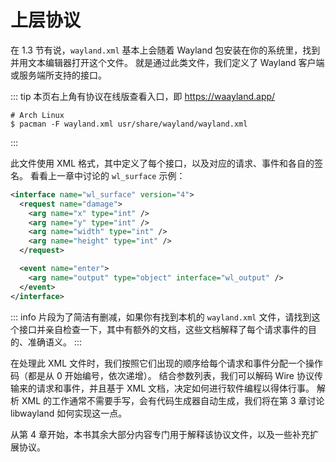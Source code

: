 # 上层协议

在 1.3 节有说，`wayland.xml` 基本上会随着 Wayland 包安装在你的系统里，找到并用文本编辑器打开这个文件。
就是通过此类文件，我们定义了 Wayland 客户端或服务端所支持的接口。

::: tip
本页右上角有协议在线版查看入口，即 https://waayland.app/

```shell
# Arch Linux
$ pacman -F wayland.xml usr/share/wayland/wayland.xml
```

:::

此文件使用 XML 格式，其中定义了每个接口，以及对应的请求、事件和各自的签名。
看看上一章中讨论的 `wl_surface` 示例：

```xml
<interface name="wl_surface" version="4">
  <request name="damage">
    <arg name="x" type="int" />
    <arg name="y" type="int" />
    <arg name="width" type="int" />
    <arg name="height" type="int" />
  </request>

  <event name="enter">
    <arg name="output" type="object" interface="wl_output" />
  </event>
</interface>
```

::: info
片段为了简洁有删减，如果你有找到本机的 `wayland.xml` 文件，请找到这个接口并亲自检查一下，其中有额外的文档，这些文档解释了每个请求事件的目的、准确语义。
:::

在处理此 XML 文件时，我们按照它们出现的顺序给每个请求和事件分配一个操作码（都是从 0 开始编号，依次递增）。
结合参数列表，我们可以解码 Wire 协议传输来的请求和事件，并且基于 XML 文档，决定如何进行软件编程以得体行事。
解析 XML 的工作通常不需要手写，会有代码生成器自动生成，我们将在第 3 章讨论 libwayland 如何实现这一点。

从第 4 章开始，本书其余大部分内容专门用于解释该协议文件，以及一些补充扩展协议。
